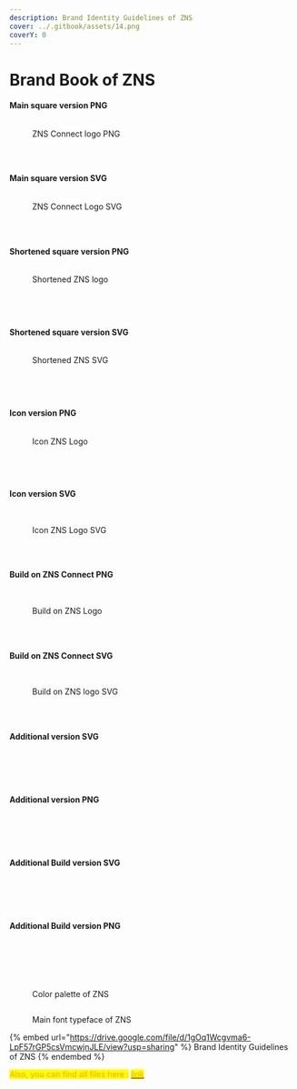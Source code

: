 ```yaml
---
description: Brand Identity Guidelines of ZNS
cover: ../.gitbook/assets/14.png
coverY: 0
---
```


# Brand Book of ZNS

#### Main square version PNG  <a href="#gradient-icon" id="gradient-icon"></a>

<div><figure><img src="../.gitbook/assets/Main version 1 (1).png" alt=""><figcaption><p>ZNS Connect logo PNG</p></figcaption></figure> <figure><img src="../.gitbook/assets/Main version 2 (1).png" alt=""><figcaption></figcaption></figure> <figure><img src="../.gitbook/assets/Main version 3 (1).png" alt=""><figcaption></figcaption></figure> <figure><img src="../.gitbook/assets/Main version 4 (1).png" alt=""><figcaption></figcaption></figure></div>

#### Main square version SVG <a href="#gradient-icon" id="gradient-icon"></a>

<div><figure><img src="../.gitbook/assets/Main version 1 (1).svg" alt=""><figcaption><p>ZNS Connect Logo SVG</p></figcaption></figure> <figure><img src="../.gitbook/assets/Main version 2 (1).svg" alt=""><figcaption></figcaption></figure> <figure><img src="../.gitbook/assets/Main version 3 (1).svg" alt=""><figcaption></figcaption></figure> <figure><img src="../.gitbook/assets/Main version 4 (1).svg" alt=""><figcaption></figcaption></figure></div>

#### Shortened square version PNG

<div><figure><img src="../.gitbook/assets/Shortened version 1 (1).png" alt=""><figcaption><p>Shortened ZNS logo</p></figcaption></figure> <figure><img src="../.gitbook/assets/Shortened version 2 (1).png" alt=""><figcaption></figcaption></figure> <figure><img src="../.gitbook/assets/Shortened version 3 (1).png" alt=""><figcaption></figcaption></figure> <figure><img src="../.gitbook/assets/Shortened version 4 (1).png" alt=""><figcaption></figcaption></figure> <figure><img src="../.gitbook/assets/Shortened version 5.png" alt=""><figcaption></figcaption></figure></div>

#### Shortened square version SVG

<div><figure><img src="../.gitbook/assets/Shortened version 1.svg" alt=""><figcaption><p>Shortened ZNS SVG</p></figcaption></figure> <figure><img src="../.gitbook/assets/Shortened version 2.svg" alt=""><figcaption></figcaption></figure> <figure><img src="../.gitbook/assets/Shortened version 3.svg" alt=""><figcaption></figcaption></figure> <figure><img src="../.gitbook/assets/Shortened version 4.svg" alt=""><figcaption></figcaption></figure> <figure><img src="../.gitbook/assets/Shortened version 5.svg" alt=""><figcaption></figcaption></figure></div>

#### Icon version PNG

<div><figure><img src="../.gitbook/assets/Icon version 1.png" alt=""><figcaption><p>Icon ZNS Logo</p></figcaption></figure> <figure><img src="../.gitbook/assets/Icon version 2.png" alt=""><figcaption></figcaption></figure> <figure><img src="../.gitbook/assets/Icon version 3.png" alt=""><figcaption></figcaption></figure> <figure><img src="../.gitbook/assets/Icon version 4.png" alt=""><figcaption></figcaption></figure> <figure><img src="../.gitbook/assets/Icon version 5.png" alt=""><figcaption></figcaption></figure></div>

#### Icon version SVG

<div><figure><img src="../.gitbook/assets/Icon version 1.svg" alt=""><figcaption></figcaption></figure> <figure><img src="../.gitbook/assets/Icon version 2.svg" alt=""><figcaption><p>Icon ZNS Logo SVG</p></figcaption></figure> <figure><img src="../.gitbook/assets/Icon version 3.svg" alt=""><figcaption></figcaption></figure> <figure><img src="../.gitbook/assets/Icon version 4.svg" alt=""><figcaption></figcaption></figure> <figure><img src="../.gitbook/assets/Icon version 5.svg" alt=""><figcaption></figcaption></figure></div>

#### Build on ZNS Connect PNG <a href="#primary-logo-vertical-black-wordmark" id="primary-logo-vertical-black-wordmark"></a>

<div><figure><img src="../.gitbook/assets/Build on ZNS version 1.png" alt=""><figcaption></figcaption></figure> <figure><img src="../.gitbook/assets/Build on ZNS version 2.png" alt=""><figcaption><p>Build on ZNS Logo</p></figcaption></figure> <figure><img src="../.gitbook/assets/Build on ZNS version 3.png" alt=""><figcaption></figcaption></figure> <figure><img src="../.gitbook/assets/Build on ZNS version 4.png" alt=""><figcaption></figcaption></figure> <figure><img src="../.gitbook/assets/Build on ZNS version 5.png" alt=""><figcaption></figcaption></figure></div>

#### Build on ZNS Connect SVG <a href="#primary-logo-vertical-black-wordmark" id="primary-logo-vertical-black-wordmark"></a>

<div><figure><img src="../.gitbook/assets/Build on ZNS version 1 (1).svg" alt=""><figcaption></figcaption></figure> <figure><img src="../.gitbook/assets/Build on ZNS version 2 (1).svg" alt=""><figcaption><p>Build on ZNS logo SVG</p></figcaption></figure> <figure><img src="../.gitbook/assets/Build on ZNS version 3 (1).svg" alt=""><figcaption></figcaption></figure> <figure><img src="../.gitbook/assets/Build on ZNS version 4 (1).svg" alt=""><figcaption></figcaption></figure> <figure><img src="../.gitbook/assets/Build on ZNS version 5 (1).svg" alt=""><figcaption></figcaption></figure></div>

#### Additional version SVG

<div><figure><img src="../.gitbook/assets/Additional versions 1.png" alt=""><figcaption></figcaption></figure> <figure><img src="../.gitbook/assets/Additional versions 2.png" alt=""><figcaption></figcaption></figure> <figure><img src="../.gitbook/assets/Additional versions 3.png" alt=""><figcaption></figcaption></figure> <figure><img src="../.gitbook/assets/Additional versions 4.png" alt=""><figcaption></figcaption></figure> <figure><img src="../.gitbook/assets/Additional versions 5.png" alt=""><figcaption></figcaption></figure></div>

#### Additional version PNG

<div><figure><img src="../.gitbook/assets/Additional versions 1.svg" alt=""><figcaption></figcaption></figure> <figure><img src="../.gitbook/assets/Additional versions 2.svg" alt=""><figcaption></figcaption></figure> <figure><img src="../.gitbook/assets/Additional versions 3.svg" alt=""><figcaption></figcaption></figure> <figure><img src="../.gitbook/assets/Additional versions 4.svg" alt=""><figcaption></figcaption></figure> <figure><img src="../.gitbook/assets/Additional versions 5.svg" alt=""><figcaption></figcaption></figure></div>

#### Additional Build version SVG

<div><figure><img src="../.gitbook/assets/Additional Build versions 1.png" alt=""><figcaption></figcaption></figure> <figure><img src="../.gitbook/assets/Additional Build versions 2.png" alt=""><figcaption></figcaption></figure> <figure><img src="../.gitbook/assets/Additional Build versions 3.png" alt=""><figcaption></figcaption></figure> <figure><img src="../.gitbook/assets/Additional Build versions 4.png" alt=""><figcaption></figcaption></figure> <figure><img src="../.gitbook/assets/Additional Build versions 5.png" alt=""><figcaption></figcaption></figure></div>

#### Additional Build version PNG

<div><figure><img src="../.gitbook/assets/Additional Build versions 1.svg" alt=""><figcaption></figcaption></figure> <figure><img src="../.gitbook/assets/Additional Build versions 2.svg" alt=""><figcaption></figcaption></figure> <figure><img src="../.gitbook/assets/Additional Build versions 3.svg" alt=""><figcaption></figcaption></figure> <figure><img src="../.gitbook/assets/Additional Build versions 4.svg" alt=""><figcaption></figcaption></figure> <figure><img src="../.gitbook/assets/Additional Build versions 5.svg" alt=""><figcaption></figcaption></figure></div>



<figure><img src="../.gitbook/assets/Color palette of ZNS.png" alt=""><figcaption><p>Color palette of ZNS</p></figcaption></figure>

<figure><img src="../.gitbook/assets/Main font typeface of ZNS.png" alt=""><figcaption><p>Main font typeface of ZNS</p></figcaption></figure>

{% embed url="https://drive.google.com/file/d/1gOq1Wcgvma6-LpF57rGP5csVmcwjnJLE/view?usp=sharing" %}
Brand Identity Guidelines of ZNS
{% endembed %}

<mark style="color:orange;">Also, you can find all files here :</mark> [<mark style="color:orange;">link</mark>](https://drive.google.com/drive/folders/1xUKsuU2G86cMz3A36qWE7EOBXcKb1hFh?usp=sharing)

